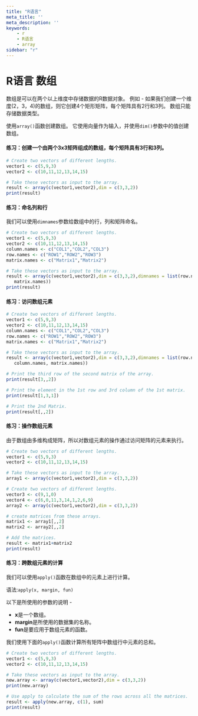 ```yaml
---
title: "R语言"
meta_title: ''
meta_description: ''
keywords: 
    - r
    - R语言
    - array
sidebar: "r"
---
```

# R语言 数组

数组是可以在两个以上维度中存储数据的R数据对象。 例如 - 如果我们创建一个维度(2，3，4)的数组，则它创建4个矩形矩阵，每个矩阵具有2行和3列。 数组只能存储数据类型。

使用`array()`函数创建数组。 它使用向量作为输入，并使用`dim()`参数中的值创建数组。

#### 练习：创建一个由两个3x3矩阵组成的数组，每个矩阵具有3行和3列。
```R
# Create two vectors of different lengths.
vector1 <- c(5,9,3)
vector2 <- c(10,11,12,13,14,15)

# Take these vectors as input to the array.
result <- array(c(vector1,vector2),dim = c(3,3,2))
print(result)
```

#### 练习：命名列和行

我们可以使用`dimnames`参数给数组中的行，列和矩阵命名。

```R
# Create two vectors of different lengths.
vector1 <- c(5,9,3)
vector2 <- c(10,11,12,13,14,15)
column.names <- c("COL1","COL2","COL3")
row.names <- c("ROW1","ROW2","ROW3")
matrix.names <- c("Matrix1","Matrix2")

# Take these vectors as input to the array.
result <- array(c(vector1,vector2),dim = c(3,3,2),dimnames = list(row.names,column.names,
   matrix.names))
print(result)
```

#### 练习：访问数组元素
```R
# Create two vectors of different lengths.
vector1 <- c(5,9,3)
vector2 <- c(10,11,12,13,14,15)
column.names <- c("COL1","COL2","COL3")
row.names <- c("ROW1","ROW2","ROW3")
matrix.names <- c("Matrix1","Matrix2")

# Take these vectors as input to the array.
result <- array(c(vector1,vector2),dim = c(3,3,2),dimnames = list(row.names,
   column.names, matrix.names))

# Print the third row of the second matrix of the array.
print(result[3,,2])

# Print the element in the 1st row and 3rd column of the 1st matrix.
print(result[1,3,1])

# Print the 2nd Matrix.
print(result[,,2])
```

#### 练习：操作数组元素
由于数组由多维构成矩阵，所以对数组元素的操作通过访问矩阵的元素来执行。
```R
# Create two vectors of different lengths.
vector1 <- c(5,9,3)
vector2 <- c(10,11,12,13,14,15)

# Take these vectors as input to the array.
array1 <- array(c(vector1,vector2),dim = c(3,3,2))

# Create two vectors of different lengths.
vector3 <- c(9,1,0)
vector4 <- c(6,0,11,3,14,1,2,6,9)
array2 <- array(c(vector1,vector2),dim = c(3,3,2))

# create matrices from these arrays.
matrix1 <- array1[,,2]
matrix2 <- array2[,,2]

# Add the matrices.
result <- matrix1+matrix2
print(result)
```

#### 练习：跨数组元素的计算

我们可以使用`apply()`函数在数组中的元素上进行计算。

语法:`apply(x, margin, fun)`

以下是所使用的参数的说明 -

- **x**是一个数组。
- **margin**是所使用的数据集的名称。
- **fun**是要应用于数组元素的函数。

我们使用下面的`apply()`函数计算所有矩阵中数组行中元素的总和。

```R
# Create two vectors of different lengths.
vector1 <- c(5,9,3)
vector2 <- c(10,11,12,13,14,15)

# Take these vectors as input to the array.
new.array <- array(c(vector1,vector2),dim = c(3,3,2))
print(new.array)

# Use apply to calculate the sum of the rows across all the matrices.
result <- apply(new.array, c(1), sum)
print(result)
```
<code class=backend-type backend-type=free></code>
<code class=gatsby-kernelname data-language=r></code>
<script type="text/javascript" src="https://cdn.freeaihub.com/asset/js/cell.js"></script>
